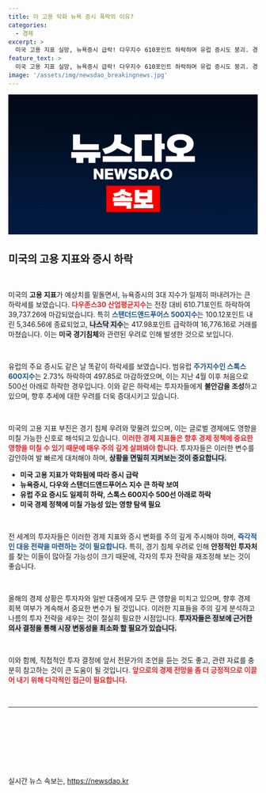 ```yaml
---
title: 미 고용 악화 뉴욕 증시 폭락의 이유?
categories:
  - 경제
excerpt: >
  미국 고용 지표 실망, 뉴욕증시 급락! 다우지수 610포인트 하락하며 유럽 증시도 붕괴. 경기침체 우려가 글로벌 경제를 덮치고 있습니다. 클릭할 이유, 충분합니다!
feature_text: >
  미국 고용 지표 실망, 뉴욕증시 급락! 다우지수 610포인트 하락하며 유럽 증시도 붕괴. 경기침체 우려가 글로벌 경제를 덮치고 있습니다. 클릭할 이유, 충분합니다!
image: '/assets/img/newsdao_breakingnews.jpg'
---
```


<p><img src="/assets/img/newsdao_breakingnews.jpg" alt="ranknews 속보" /></p>

<h2 data-ke-size="size26">미국의 고용 지표와 증시 하락</h2>

<p data-ke-size="size16">&nbsp;</p>  

<p>미국의 <b>고용 지표</b>가 예상치를 밑돌면서, 뉴욕증시의 3대 지수가 일제히 떠내려가는 큰 하락세를 보였습니다. <b><span style="color: #ee2323;">다우존스30 산업평균지수</span></b>는 전장 대비 610.71포인트 하락하여 39,737.26에 마감되었습니다. 특히 <b><span style="color: #1a5490;">스탠더드앤드푸어스 500지수</span></b>는 100.12포인트 내린 5,346.56에 종료되었고, <b><span style="background-color: #21538527;">나스닥 지수</span></b>는 417.98포인트 급락하여 16,776.16로 거래를 마쳤습니다. 이는 <b>미국 경기침체</b>와 관련된 우려로 인해 발생한 것으로 보입니다. </p>

<p data-ke-size="size16">&nbsp;</p>  

<p>유럽의 주요 증시도 같은 날 똑같이 하락세를 보였습니다. 범유럽 <b><span style="color: #1a5490;">주가지수인 스톡스 600지수</span></b>는 2.73% 하락하여 497.85로 마감하였으며, 이는 지난 4월 이후 처음으로 500선 아래로 하락한 경우입니다. 이와 같은 하락세는 투자자들에게 <b>불안감을 조성</b>하고 있으며, 향후 추세에 대한 우려를 더욱 증대시키고 있습니다.</p>

<p data-ke-size="size16">&nbsp;</p>  

<p>미국의 고용 지표 부진은 경기 침체 우려와 맞물려 있으며, 이는 글로벌 경제에도 영향을 미칠 가능한 신호로 해석되고 있습니다. <b><span style="color: #ee2323;">이러한 경제 지표들은 향후 경제 정책에 중요한 영향을 미칠 수 있기 때문에 매우 주의 깊게 살펴봐야 합니다.</span></b> 투자자들은 이러한 변수를 감안하여 발 빠르게 대처해야 하며, <b><span style="background-color: #21538527;">상황을 면밀히 지켜보는 것이 중요합니다.</span></b> </p>

<ul>
    <li><b>미국 고용 지표가 악화됨에 따라 증시 급락</b></li>
    <li><b>뉴욕증시, 다우와 스탠더드앤드푸어스 지수 큰 하락 보여</b></li>
    <li><b>유럽 주요 증시도 일제히 하락, 스톡스 600지수 500선 아래로 하락</b></li>
    <li><b>미국 경제 정책에 미칠 가능성 있는 영향 탐색 필요</b></li>
</ul>

<p data-ke-size="size16">&nbsp;</p>   

<p>전 세계의 투자자들은 이러한 경제 지표와 증시 변화를 주의 깊게 주시해야 하며, <b><span style="color: #1a5490;">즉각적인 대응 전략을 마련하는 것이 필요합니다.</span></b> 특히, 경기 침체 우려로 인해 <b>안정적인 투자처</b>를 찾는 이들이 많아질 가능성이 크기 때문에, 각자의 투자 전략을 재조정해 보는 것이 좋습니다. </p>

<p data-ke-size="size16">&nbsp;</p>  

<p>올해의 경제 상황은 투자자와 일반 대중에게 모두 큰 영향을 미치고 있으며, 향후 경제 회복 여부가 계속해서 중요한 변수가 될 것입니다. 이러한 지표들을 주의 깊게 분석하고 나름의 투자 전략을 세우는 것이 절실히 필요한 시점입니다. <b><span style="background-color: #21538527;">투자자들은 정보에 근거한 의사 결정을 통해 시장 변동성을 최소화 할 필요가 있습니다.</span></b> </p>

<p data-ke-size="size16">&nbsp;</p>  

<p>이와 함께, 직접적인 투자 결정에 앞서 전문가의 조언을 듣는 것도 좋고, 관련 자료를 충분히 참고하는 것이 큰 도움이 될 것입니다. <b><span style="color: #ee2323;">앞으로의 경제 전망을 좀 더 긍정적으로 이끌어 내기 위해 다각적인 접근이 필요합니다.</span></b> </p>

<p data-ke-size="size16">&nbsp;</p>

<hr>

<p data-ke-size="size16">&nbsp;</p>

<p data-ke-size="size16">&nbsp;</p>

<p data-ke-size="size16">&nbsp;</p>

<p data-ke-size="size16">&nbsp;</p>
실시간 뉴스 속보는, <a href="https://newsdao.kr" rel="dofollow">https://newsdao.kr</a>



